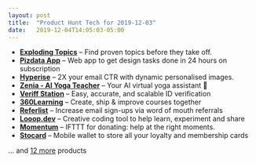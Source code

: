 ```yaml
---
layout: post
title:  "Product Hunt Tech for 2019-12-03"
date:   2019-12-04T14:05:03-05:00
---
```


* **[Exploding Topics](https://www.producthunt.com/posts/exploding-topics?utm_campaign=producthunt-api&utm_medium=api&utm_source=Application%3A+Daily+Digest+RSS+%28ID%3A+3202%29)** – Find proven topics before they take off.
* **[Pizdata App](https://www.producthunt.com/posts/pizdata-app?utm_campaign=producthunt-api&utm_medium=api&utm_source=Application%3A+Daily+Digest+RSS+%28ID%3A+3202%29)** – Web app to get design tasks done in 24 hours on subscription
* **[Hyperise](https://www.producthunt.com/posts/hyperise?utm_campaign=producthunt-api&utm_medium=api&utm_source=Application%3A+Daily+Digest+RSS+%28ID%3A+3202%29)** – 2X your email CTR with dynamic personalised images.
* **[Zenia - AI Yoga Teacher](https://www.producthunt.com/posts/zenia-ai-yoga-teacher?utm_campaign=producthunt-api&utm_medium=api&utm_source=Application%3A+Daily+Digest+RSS+%28ID%3A+3202%29)** – Your AI virtual yoga assistant 🧘
* **[Veriff Station](https://www.producthunt.com/posts/veriff-station?utm_campaign=producthunt-api&utm_medium=api&utm_source=Application%3A+Daily+Digest+RSS+%28ID%3A+3202%29)** – Easy, accurate, and scalable ID verification
* **[360Learning](https://www.producthunt.com/posts/360learning?utm_campaign=producthunt-api&utm_medium=api&utm_source=Application%3A+Daily+Digest+RSS+%28ID%3A+3202%29)** – Create, ship & improve courses together
* **[Referlist](https://www.producthunt.com/posts/referlist?utm_campaign=producthunt-api&utm_medium=api&utm_source=Application%3A+Daily+Digest+RSS+%28ID%3A+3202%29)** – Increase email sign-ups via word of mouth referrals
* **[Looop.dev](https://www.producthunt.com/posts/looop-dev?utm_campaign=producthunt-api&utm_medium=api&utm_source=Application%3A+Daily+Digest+RSS+%28ID%3A+3202%29)** – Creative coding tool to help learn, experiment and share
* **[Momentum](https://www.producthunt.com/posts/momentum-31c5a5df-f85b-4713-ba55-054626cef9bb?utm_campaign=producthunt-api&utm_medium=api&utm_source=Application%3A+Daily+Digest+RSS+%28ID%3A+3202%29)** – IFTTT for donating: help at the right moments.
* **[Stocard](https://www.producthunt.com/posts/stocard-2?utm_campaign=producthunt-api&utm_medium=api&utm_source=Application%3A+Daily+Digest+RSS+%28ID%3A+3202%29)** – Mobile wallet to store all your loyalty and membership cards

… and [12 more](https://www.producthunt.com/tech) products